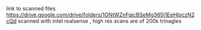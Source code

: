 link to scanned files https://drive.google.com/drive/folders/1GNtWZnFqjcBSeMg365I1EeHIpczN2cQd
scanned with intel realsense , high res scans are of 200k trinagles
